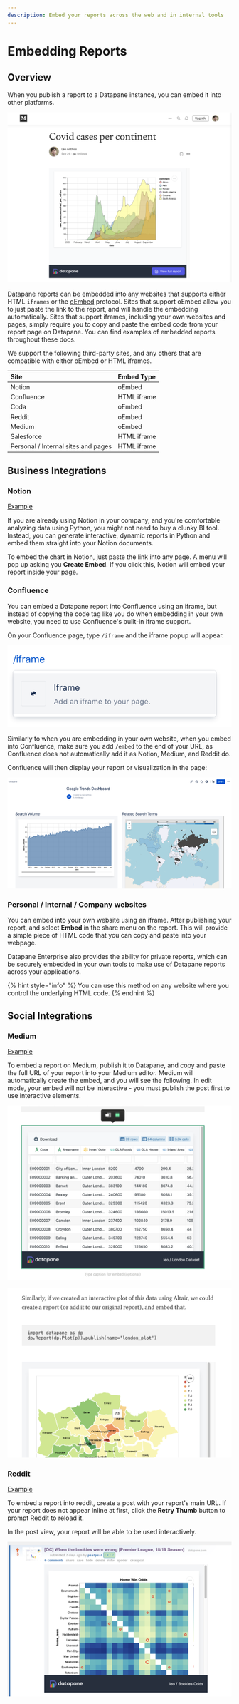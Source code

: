 ```yaml
---
description: Embed your reports across the web and in internal tools
---
```


# Embedding Reports

## Overview

When you publish a report to a Datapane instance, you can embed it into other platforms. 

![](../../.gitbook/assets/image%20%28107%29.png)

Datapane reports can be embedded into any websites that supports either HTML `iframes` or the [oEmbed](https://oembed.com/) protocol. Sites that support oEmbed allow you to just paste the link to the report, and will handle the embedding automatically. Sites that support iframes, including your own websites and pages, simply require you to copy and paste the embed code from your report page on Datapane. You can find examples of embedded reports throughout these docs.

We support the following third-party sites, and any others that are compatible with either oEmbed or HTML iframes.

| Site | Embed Type |
| :--- | :--- |
| Notion | oEmbed |
| Confluence | HTML iframe |
| Coda | oEmbed |
| Reddit | oEmbed |
| Medium | oEmbed |
| Salesforce | HTML iframe |
| Personal / Internal sites and pages | HTML iframe |

## Business Integrations

### Notion

[Example ](https://www.notion.so/datapane/Google-Trends-Dashboard-929a1cd8612c4983ab10e2eaaeccb339)

If you are already using Notion in your company, and you're comfortable analyzing data using Python, you might not need to buy a clunky BI tool. Instead, you can generate interactive, dynamic reports in Python and embed them straight into your Notion documents.

To embed the chart in Notion, just paste the link into any page. A menu will pop up asking you **Create Embed**. If you click this, Notion will embed your report inside your page.

### Confluence 

You can embed a Datapane report into Confluence using an iframe, but instead of copying the code tag like you do when embedding in your own website, you need to use Confluence's built-in iframe support.

On your Confluence page, type `/iframe` and the iframe popup will appear.

![](../../.gitbook/assets/image%20%28100%29.png)

Similarly to when you are embedding in your own website, when you embed into Confluence, make sure you add `/embed` to the end of your URL, as Confluence does not automatically add it as Notion, Medium, and Reddit do.

Confluence will then display your report or visualization in the page:

![](../../.gitbook/assets/image%20%28110%29.png)

### Personal / Internal / Company websites

You can embed into your own website using an iframe. After publishing your report, and select **Embed** in the share menu on the report. This will provide a simple piece of HTML code that you can copy and paste into your webpage.

Datapane Enterprise also provides the ability for private reports, which can be securely embedded in your own tools to make use of Datapane reports across your applications.

{% hint style="info" %}
You can use this method on any website where you control the underlying HTML code.
{% endhint %}

## Social Integrations

### Medium

[Example ](https://medium.com/@leo_26134/embedding-with-datapane-366e60434b5f)

To embed a report on Medium, publish it to Datapane, and copy and paste the full URL of your report into your Medium editor. Medium will automatically create the embed, and you will see the following. In edit mode, your embed will not be interactive - you must publish the post first to use interactive elements.

![Edit mode](../../.gitbook/assets/image%20%2893%29.png)

![Interactive plot in view mode](../../.gitbook/assets/image%20%2892%29.png)

### Reddit

[Example](https://old.reddit.com/r/dataisbeautiful/comments/h7nspg/oc_when_the_bookies_were_wrong_premier_league/)

To embed a report into reddit, create a post with your report's main URL. If your report does not appear inline at first, click the **Retry Thumb** button to prompt Reddit to reload it.

In the post view, your report will be able to be used interactively.

![Datapane Report embedded in Reddit](../../.gitbook/assets/image%20%2894%29.png)


